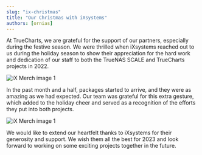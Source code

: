 ```yaml
---
slug: "ix-christmas"
title: "Our Christmas with iXsystems"
authors: [ornias]
---
```


At TrueCharts, we are grateful for the support of our partners, especially during the festive season. We were thrilled when iXsystems reached out to us during the holiday season to show their appreciation for the hard work and dedication of our staff to both the TrueNAS SCALE and TrueCharts projects in 2022.

![iX Merch image 1](img/1.jpeg)

In the past month and a half, packages started to arrive, and they were as amazing as we had expected. Our team was grateful for this extra gesture, which added to the holiday cheer and served as a recognition of the efforts they put into both projects.

![iX Merch image 1](img/2.jpg)

We would like to extend our heartfelt thanks to iXsystems for their generosity and support. We wish them all the best for 2023 and look forward to working on some exciting projects together in the future.
